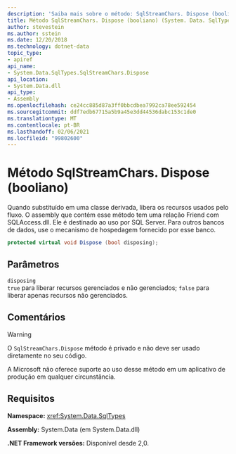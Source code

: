 ```yaml
---
description: 'Saiba mais sobre o método: SqlStreamChars. Dispose (booliano)'
title: Método SqlStreamChars. Dispose (booliano) (System. Data. SqlTypes)
author: stevestein
ms.author: sstein
ms.date: 12/20/2018
ms.technology: dotnet-data
topic_type:
- apiref
api_name:
- System.Data.SqlTypes.SqlStreamChars.Dispose
api_location:
- System.Data.dll
api_type:
- Assembly
ms.openlocfilehash: ce24cc885d87a3ff0bbcdbea7992ca78ee592454
ms.sourcegitcommit: ddf7edb67715a5b9a45e3dd44536dabc153c1de0
ms.translationtype: MT
ms.contentlocale: pt-BR
ms.lasthandoff: 02/06/2021
ms.locfileid: "99802600"
---
```

# <a name="sqlstreamcharsdisposeboolean-method"></a>Método SqlStreamChars. Dispose (booliano)

Quando substituído em uma classe derivada, libera os recursos usados pelo fluxo. O assembly que contém esse método tem uma relação Friend com SQLAccess.dll. Ele é destinado ao uso por SQL Server. Para outros bancos de dados, use o mecanismo de hospedagem fornecido por esse banco.

```csharp
protected virtual void Dispose (bool disposing);
```

## <a name="parameters"></a>Parâmetros

`disposing`\
`true` para liberar recursos gerenciados e não gerenciados; `false` para liberar apenas recursos não gerenciados.

## <a name="remarks"></a>Comentários

> [!WARNING]
> O `SqlStreamChars.Dispose` método é privado e não deve ser usado diretamente no seu código.
>
> A Microsoft não oferece suporte ao uso desse método em um aplicativo de produção em qualquer circunstância.

## <a name="requirements"></a>Requisitos

**Namespace:** <xref:System.Data.SqlTypes>

**Assembly:** System.Data (em System.Data.dll)

**.NET Framework versões:** Disponível desde 2,0.
